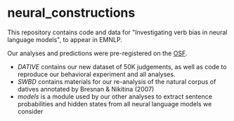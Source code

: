 # neural_constructions

This repository contains code and data for "Investigating verb bias in neural language models", to appear in EMNLP.

Our analyses and predictions were pre-registered on the [OSF](https://osf.io/rtzv4).

* *DATIVE* contains our new dataset of 50K judgements, as well as code to reproduce our behavioral experiment and all analyses.
* *SWBD* contains materials for our re-analysis of the natural corpus of datives annotated by Bresnan & Nikitina (2007)
* *models* is a module used by our other analyses to extract sentence probabilities and hidden states from all neural language models we consider